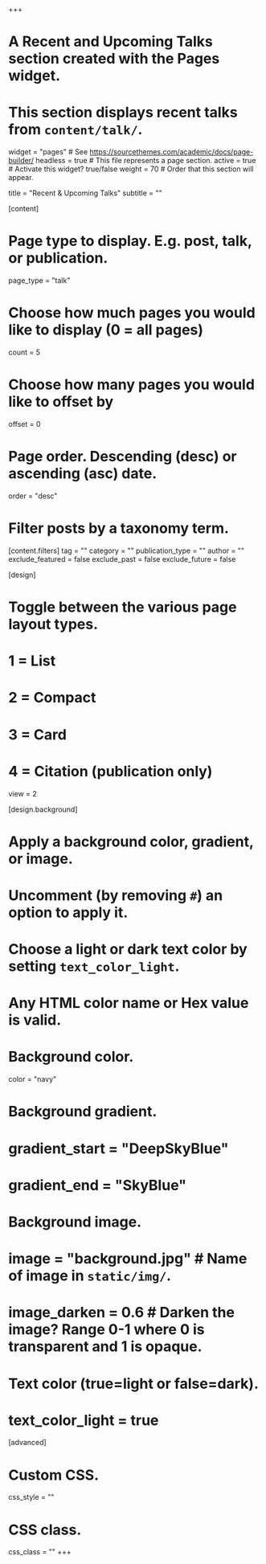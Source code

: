 +++

# A Recent and Upcoming Talks section created with the Pages widget.

# This section displays recent talks from `content/talk/`.

widget = "pages" # See https://sourcethemes.com/academic/docs/page-builder/
headless = true # This file represents a page section.
active = true # Activate this widget? true/false
weight = 70 # Order that this section will appear.

title = "Recent & Upcoming Talks"
subtitle = ""

[content]

# Page type to display. E.g. post, talk, or publication.

page_type = "talk"

# Choose how much pages you would like to display (0 = all pages)

count = 5

# Choose how many pages you would like to offset by

offset = 0

# Page order. Descending (desc) or ascending (asc) date.

order = "desc"

# Filter posts by a taxonomy term.

[content.filters]
tag = ""
category = ""
publication_type = ""
author = ""
exclude_featured = false
exclude_past = false
exclude_future = false

[design]

# Toggle between the various page layout types.

# 1 = List

# 2 = Compact

# 3 = Card

# 4 = Citation (publication only)

view = 2

[design.background]

# Apply a background color, gradient, or image.

# Uncomment (by removing `#`) an option to apply it.

# Choose a light or dark text color by setting `text_color_light`.

# Any HTML color name or Hex value is valid.

# Background color.

color = "navy"

# Background gradient.

# gradient_start = "DeepSkyBlue"

# gradient_end = "SkyBlue"

# Background image.

# image = "background.jpg" # Name of image in `static/img/`.

# image_darken = 0.6 # Darken the image? Range 0-1 where 0 is transparent and 1 is opaque.

# Text color (true=light or false=dark).

# text_color_light = true

[advanced]

# Custom CSS.

css_style = ""

# CSS class.

css_class = ""
+++
